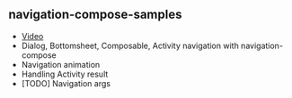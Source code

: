 ## navigation-compose-samples

* [Video](https://github.com/maxfie1d/navigation-compose-samples/issues/1#issue-1007722407)
* Dialog, Bottomsheet, Composable, Activity navigation with navigation-compose
* Navigation animation
* Handling Activity result
* [TODO] Navigation args
